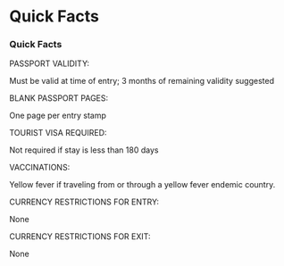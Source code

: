 # Quick Facts

### Quick Facts

PASSPORT VALIDITY:

Must be valid at time of entry; 3 months of remaining validity suggested

BLANK PASSPORT PAGES:

One page per entry stamp

TOURIST VISA REQUIRED:

Not required if stay is less than 180 days

VACCINATIONS:

Yellow fever if traveling from or through a yellow fever endemic country.

CURRENCY RESTRICTIONS FOR ENTRY:

None

CURRENCY RESTRICTIONS FOR EXIT:

None